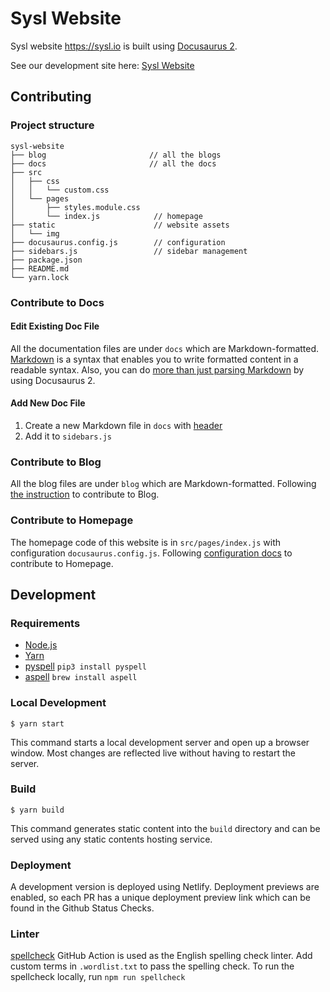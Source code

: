 # Sysl Website

Sysl website https://sysl.io is built using [Docusaurus 2](https://v2.docusaurus.io/).

See our development site here: [Sysl Website](https://vibrant-neumann-307d85.netlify.app/)

## Contributing

### Project structure

```
sysl-website
├── blog                       // all the blogs
├── docs                       // all the docs
├── src
│   ├── css
│   │   └── custom.css
│   └── pages
│       ├── styles.module.css
│       └── index.js            // homepage
├── static                      // website assets
│   └── img
├── docusaurus.config.js        // configuration
├── sidebars.js                 // sidebar management
├── package.json
├── README.md
└── yarn.lock
```

### Contribute to Docs

#### Edit Existing Doc File

All the documentation files are under `docs` which are Markdown-formatted. [Markdown](https://daringfireball.net/projects/markdown/syntax) is a syntax that enables you to write formatted content in a readable syntax. Also, you can do [more than just parsing Markdown](https://v2.docusaurus.io/docs/markdown-features) by using Docusaurus 2.


#### Add New Doc File

1. Create a new Markdown file in `docs` with [header](https://v2.docusaurus.io/docs/markdown-features#markdown-headers)
2. Add it to `sidebars.js`


### Contribute to Blog

All the blog files are under `blog` which are Markdown-formatted. Following [the instruction](https://v2.docusaurus.io/docs/blog) to contribute to Blog.


### Contribute to Homepage

The homepage code of this website is in `src/pages/index.js` with configuration `docusaurus.config.js`. Following [configuration docs](https://v2.docusaurus.io/docs/configuration) to contribute to Homepage.


## Development

### Requirements

* [Node.js](https://nodejs.org/en/download/)
* [Yarn](https://classic.yarnpkg.com/en/docs/install#mac-stable)
* [pyspell](https://facelessuser.github.io/pyspelling/) `pip3 install pyspell`
* [aspell](http://aspell.net/) `brew install aspell`


### Local Development

```
$ yarn start
```

This command starts a local development server and open up a browser window. Most changes are reflected live without having to restart the server.

### Build

```
$ yarn build
```

This command generates static content into the `build` directory and can be served using any static contents hosting service.

### Deployment

A development version is deployed using Netlify. Deployment previews are enabled, so each PR has a unique deployment preview link which can be found in the Github Status Checks.

### Linter

[spellcheck](https://github.com/marketplace/actions/github-spellcheck-action) GitHub Action is used as the English spelling check linter. Add custom terms in `.wordlist.txt` to pass the spelling check. To run the spellcheck locally, run `npm run spellcheck`
